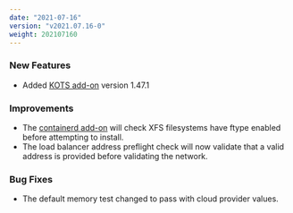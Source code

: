 ```yaml
---
date: "2021-07-16"
version: "v2021.07.16-0"
weight: 202107160
---
```


### <span class="label label-green">New Features</span>
- Added [KOTS add-on](/docs/add-ons/kots) version 1.47.1

### <span class="label label-blue">Improvements</span>
- The [containerd add-on](/docs/add-ons/containerd) will check XFS filesystems have ftype enabled before attempting to install.
- The load balancer address preflight check will now validate that a valid address is provided before validating the network.

### <span class="label label-orange">Bug Fixes</span>
- The default memory test changed to pass with cloud provider values.
